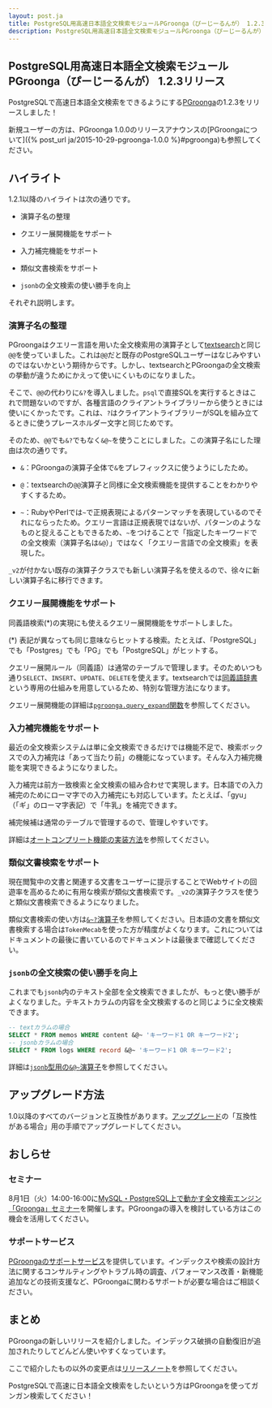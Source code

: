 ```yaml
---
layout: post.ja
title: PostgreSQL用高速日本語全文検索モジュールPGroonga（ぴーじーるんが） 1.2.3リリース
description: PostgreSQL用高速日本語全文検索モジュールPGroonga（ぴーじーるんが） 1.2.3をリリースしました！
---
```


## PostgreSQL用高速日本語全文検索モジュールPGroonga（ぴーじーるんが） 1.2.3リリース

PostgreSQLで高速日本語全文検索をできるようにする[PGroonga](https://pgroonga.github.io/ja/)の1.2.3をリリースしました！

新規ユーザーの方は、PGroonga 1.0.0のリリースアナウンスの[PGroongaについて]({% post_url ja/2015-10-29-pgroonga-1.0.0 %}#pgroonga)も参照してください。

## ハイライト

1.2.1以降のハイライトは次の通りです。

  * 演算子名の整理

  * クエリー展開機能をサポート

  * 入力補完機能をサポート

  * 類似文書検索をサポート

  * `jsonb`の全文検索の使い勝手を向上

それぞれ説明します。

### 演算子名の整理

PGroongaはクエリー言語を用いた全文検索用の演算子として[textsearch](https://www.postgresql.jp/document/current/html/textsearch.html)と同じ`@@`を使っていました。これは`@@`だと既存のPostgreSQLユーザーはなじみやすいのではないかという期待からです。しかし、textsearchとPGroongaの全文検索の挙動が違うためにかえって使いにくいものになりました。

そこで、`@@`の代わりに`&?`を導入しました。`psql`で直接SQLを実行するときはこれで問題ないのですが、各種言語のクライアントライブラリーから使うときには使いにくかったです。これは、`?`はクライアントライブラリーがSQLを組み立てるときに使うプレースホルダー文字と同じためです。

そのため、`@@`でも`&?`でもなく`&@~`を使うことにしました。この演算子名にした理由は次の通りです。

  * `&`：PGroongaの演算子全体で`&`をプレフィックスに使うようにしたため。

  * `@`：textsearchの`@@`演算子と同様に全文検索機能を提供することをわかりやすくするため。

  * `~`：RubyやPerlでは`~`で正規表現によるパターンマッチを表現しているのでそれにならったため。クエリー言語は正規表現ではないが、パターンのようなものと捉えることもできるため、`~`をつけることで「指定したキーワードでの全文検索（演算子名は`&@`）」ではなく「クエリー言語での全文検索」を表現した。

`_v2`が付かない既存の演算子クラスでも新しい演算子名を使えるので、徐々に新しい演算子名に移行できます。

### クエリー展開機能をサポート

同義語検索(*)の実現にも使えるクエリー展開機能をサポートしました。

(*) 表記が異なっても同じ意味ならヒットする検索。たとえば、「PostgreSQL」でも「Postgres」でも「PG」でも「PostgreSQL」がヒットする。

クエリー展開ルール（同義語）は通常のテーブルで管理します。そのためいつも通り`SELECT`、`INSERT`、`UPDATE`、`DELETE`を使えます。textsearchでは[同義語辞書](https://www.postgresql.jp/document/9.6/html/textsearch-dictionaries.html#textsearch-synonym-dictionary)という専用の仕組みを用意しているため、特別な管理方法になります。

クエリー展開機能の詳細は[`pgroonga.query_expand`関数](https://pgroonga.github.io/ja/reference/functions/pgroonga-query-expand.html)を参照してください。

### 入力補完機能をサポート

最近の全文検索システムは単に全文検索できるだけでは機能不足で、検索ボックスでの入力補完は「あって当たり前」の機能になっています。そんな入力補完機能を実現できるようになりました。

入力補完は前方一致検索と全文検索の組み合わせで実現します。日本語での入力補完のためにローマ字での入力補完にも対応しています。たとえば、「gyu」（「ギ」のローマ字表記）で「牛乳」を補完できます。

補完候補は通常のテーブルで管理するので、管理しやすいです。

詳細は[オートコンプリート機能の実装方法](https://pgroonga.github.io/ja/how-to/auto-complete.html)を参照してください。

### 類似文書検索をサポート

現在閲覧中の文書と関連する文書をユーザーに提示することでWebサイトの回遊率を高めるために有用な検索が類似文書検索です。`_v2`の演算子クラスを使うと類似文書検索できるようになりました。

類似文書検索の使い方は[`&~?`演算子](https://pgroonga.github.io/ja/reference/operators/similar-search-v2.html)を参照してください。日本語の文書を類似文書検索する場合は`TokenMecab`を使った方が精度がよくなります。これについてはドキュメントの最後に書いているのでドキュメントは最後まで確認してください。

### `jsonb`の全文検索の使い勝手を向上

これまでも`jsonb`内のテキスト全部を全文検索できましたが、もっと使い勝手がよくなりました。テキストカラムの内容を全文検索するのと同じように全文検索できます。

```sql
-- textカラムの場合
SELECT * FROM memos WHERE content &@~ 'キーワード1 OR キーワード2';
-- jsonbカラムの場合
SELECT * FROM logs WHERE record &@~ 'キーワード1 OR キーワード2';
```

詳細は[`jsonb`型用の`&@~`演算子](https://pgroonga.github.io/ja/reference/operators/query-jsonb-v2.html)を参照してください。

## アップグレード方法

1.0以降のすべてのバージョンと互換性があります。[アップグレード](https://pgroonga.github.io/ja/upgrade/)の「互換性がある場合」用の手順でアップグレードしてください。

## おしらせ

### セミナー

8月1日（火）14:00-16:00に[MySQL・PostgreSQL上で動かす全文検索エンジン「Groonga」セミナー](https://groonga.doorkeeper.jp/events/62741)を開催します。PGroongaの導入を検討している方はこの機会を活用してください。

### サポートサービス

[PGroongaのサポートサービス](https://pgroonga.github.io/ja/support/)を提供しています。インデックスや検索の設計方法に関するコンサルティングやトラブル時の調査、パフォーマンス改善・新機能追加などの技術支援など、PGroongaに関わるサポートが必要な場合はご相談ください。

## まとめ

PGroongaの新しいリリースを紹介しました。インデックス破損の自動復旧が追加されたりしてどんどん使いやすくなっています。

ここで紹介したもの以外の変更点は[リリースノート](https://pgroonga.github.io/ja/news/#version-1-2-3)を参照してください。

PostgreSQLで高速に日本語全文検索をしたいという方はPGroongaを使ってガンガン検索してください！
